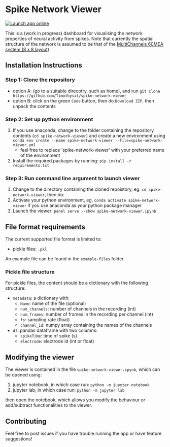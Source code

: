 # Spike Network Viewer

 [![Launch app online](https://img.shields.io/badge/Launch%20online-app-brightgreen.svg?style=flat)](https://spike-network-viewer.herokuapp.com/spike-network-viewer)
 

This is a (work in progress) dashboard for visualising the network properties of neural activity from spikes. 
Note that currently the spatial structure of the network is assumed to be that of the [MultiChannels 60MEA system (8 x 8 layout)](https://www.multichannelsystems.com/products/meas-60-electrodes)

## Installation Instructions 

### Step 1: Clone the repository

 - option A: (go to a suitable direcotry, such as home), and run `git clone https://github.com/Timothysit/spike-network-viewer` 
 - option B: click on the green `Code` button, then do `Download ZIP`, then unpack the contents

### Step 2: Set up python environment 

1. If you use anaconda, change to the folder containing the repository contents (`cd spike-network-viewer`) and create a new environment using `conda env create --name spike-network-viewer --file=spike-network-viewer.yml`
   - feel free to replace 'spike-network-viewer' with your preferred name of the environment
2. Install the required packages by running: `pip install -r requirements.txt`

   

### Step 3: Run command line argument to launch viewer 

1. Change to the directory containing the cloned repoistory, eg. `cd spike-network-viewer`, then do: 
2. Activate your python environment, eg. `conda activate spike-network-viewer` if you use anaconda as your python package manager 
3. Launch the viewer: `panel serve --show spike-network-viewer.ipynb`




## File format requirements

The current supported file format is limited to: 

 - pickle files: `.pkl` 


An example file can be found in the `example-files` folder. 

### Pickle file structure 

For pickle files, the content should be a dictionary with the following structure: 

 - `metadata`: a dictionary with:
   - `Name`: name of the file (optional)
   - `num_channels`: number of channels in the recording (int)
   - `num_frames`: number of frames in the recording per channel (int)
   - `fs`: sampling rate (float) 
   - `channel_id`: numpy array containing the names of the channels 
 - `df`: pandas dataframe with two columns:
   - `spikeTime`: time of spike (s)
   - `electrode`: electrode id (int or float)


## Modifying the viewer

The viewer is contained in the file `spike-network-viewer.ipynb`, which can be opened using:

 1. jupyter notebook, in which case run: `python -m jupyter notebook` 
 2. jupyter lab, in which case run: `python -m jupyter lab`
 
then open the notebook, which allows you modify the behaviour or add/subtract functionalities to the viewer.


## Contributing 

Feel free to post issues if you have trouble running the app or have feature suggestions!
